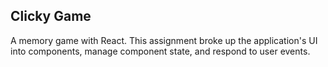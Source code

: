 ## Clicky Game

A memory game with React. This assignment broke up the application's UI into components, manage component state, and respond to user events.

